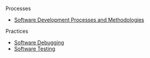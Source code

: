 Processes
- [Software Development Processes and Methodologies](https://www.coursera.org/learn/software-processes)

Practices
- [Software Debugging](https://www.udacity.com/course/software-debugging--cs259)
- [Software Testing](https://www.udacity.com/course/software-testing--cs258)